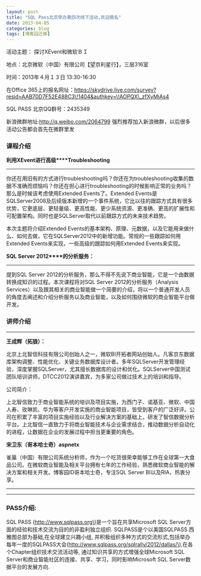 ```yaml
---
layout: post
title: "SQL Pass北京举办第四次线下活动,欢迎报名"
date: 2013-04-05
categories: blog
tags: [博客园迁移]
---
```


活动主题： 探讨XEvent和微软ＢＩ

地点：北京微软（中国）有限公司【望京利星行】，三层316室

时间：2013年４月１３日 13:30-16:30

在Office 365上的报名网址：https://skydrive.live.com/survey?resid=AAB70D7F52E488C3\!1404&authkey=\!AOPQX\_zfXyMiAs4 

SQL PASS 北京QQ群号：2435349

新浪微群地址:<http://q.weibo.com/2064799> 强烈推荐加入新浪微群，以后很多活动公告都会首先在微群里发

### 课程介绍

**利用****XEvent****进行高级****Troubleshooting**

****

你还在用旧有的方式进行troubleshooting吗？你还在为troubleshooting收集的数据不准确而烦恼吗？你还在担心进行troubleshooting的时候影响正常的业务吗？那么是时候该考虑使用Extended Events了。Extended Events是SQLServer2008及后续版本新增的一个事件系统，它比以往的跟踪方式具有很多优势，它更底层、更轻量级、更高性能、更少系统资源、更准确、更高的扩展性和可配置架构。同时也是SQLServer取代以前跟踪方式的未来技术趋势。

本次主题将介绍Extended Events的基本架构、原理、元数据，以及它能用来做什么、如何去做，它在SQLServer2012中的新增功能。常规的一些跟踪如何用Extended Events来实现，一些高级的跟踪如何用Extended Events来实现。

**SQL Server 2012****的分析服务：**

********

提到SQL Server 2012的分析服务，那么不得不先说下商业智能，它是一个由数据转换成知识的过程。本次课程将对SQL Server 2012的分析服务（Analysis Services）以及跟其相关的商业智能做一个简要的介绍，将以一个普通开发人员的角度去阐述和介绍分析服务以及商业智能，以及如何围绕微软的商业智能平台做开发。

### 讲师介绍

********

**王成辉（拓狼）：**

北京上北智信科技有限公司创始人之一，微软BI开拓者网站创始人。凡客京东数据库架构调整、性能优化、关键业务数据库设计者。多年SQLServer开发管理经验，深度掌握SQLServer，尤其擅长数据库的设计和优化。SQLServer中国测试团队培训讲师，DTCC2012演讲嘉宾，为多家公司做过技术上的培训和指导。

公司简介：

上北智信致力于商业智能系统的培训及项目实施，为西门子、诺基亚、微软、中国人寿、玫琳凯、华为等客户开发实施的商业智能项目，皆受到客户的广泛好评。公司在积累了丰富的项目实施经验以及行业解决方案的基础上，研发了智信数据分析平台。上北智信一直致力于将商业智能技术与企业需求结合，推动数据分析自动化的进程，让数据在企业的发展过程中担当更重要的角色。

**宋卫东（哥本哈士奇）aspnetx**

雀巢（中国）有限公司系统分析师，作为一个吃货很荣幸能够工作在全球第一大食品公司。在微软商业智能及相关平台拥有七年的工作经验，熟悉微软商业智能的解决方案和相关开发。博客园ID哥本哈士奇，专注SQL Server BI以及RIA，热衷分享。

****

****

### **PASS****介绍****:**

SQL PASS \(http://www.sqlpass.org\)是一个旨在共享Microsoft SQL Server方面的经验和技术交流为目的的非盈利独立组织. SQLPASS是个以美国SQLPASS 西雅图总部为基础,在全球建立兴趣小组, 并积极组织多种方式的交流形式,包括举办每年一度的SQLPASS大会\(http://www.sqlpass.org/sqlrally/2012/dallas/\),在各个Chapter组织技术交流活动等, 通过知识共享的方式增强全球Microsoft SQL Server和商业智能社区的连接、共享、学习，同时影响Microsoft SQL Server数据平台的发展方向.
